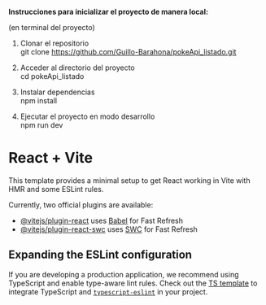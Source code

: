 <b>Instrucciones para inicializar el proyecto de manera local:</b><br>

(en terminal del proyecto) <br>

1. Clonar el repositorio <br>
git clone https://github.com/Guillo-Barahona/pokeApi_listado.git <br>

2. Acceder al directorio del proyecto<br>
cd pokeApi_listado <br>

3. Instalar dependencias<br>
npm install <br>

4. Ejecutar el proyecto en modo desarrollo<br>
npm run dev <br>
 






# React + Vite

This template provides a minimal setup to get React working in Vite with HMR and some ESLint rules.

Currently, two official plugins are available:

- [@vitejs/plugin-react](https://github.com/vitejs/vite-plugin-react/blob/main/packages/plugin-react/README.md) uses [Babel](https://babeljs.io/) for Fast Refresh
- [@vitejs/plugin-react-swc](https://github.com/vitejs/vite-plugin-react-swc) uses [SWC](https://swc.rs/) for Fast Refresh

## Expanding the ESLint configuration

If you are developing a production application, we recommend using TypeScript and enable type-aware lint rules. Check out the [TS template](https://github.com/vitejs/vite/tree/main/packages/create-vite/template-react-ts) to integrate TypeScript and [`typescript-eslint`](https://typescript-eslint.io) in your project.
